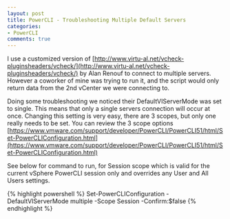 ```yaml
---
layout: post
title: PowerCLI - Troubleshooting Multiple Default Servers
categories:
- PowerCLI
comments: true
---
```

I use a customized version of [http://www.virtu-al.net/vcheck-pluginsheaders/vcheck/](http://www.virtu-al.net/vcheck-pluginsheaders/vcheck/) by Alan Renouf to connect to multiple servers. However a coworker of mine was trying to run it, and the script would only return data from the 2nd vCenter we were connecting to.

Doing some troubleshooting we noticed their DefaultVIServerMode was set to single. This means that only a single servers connection will occur at once. Changing this setting is very easy, there are 3 scopes, but only one really needs to be set. You can review the 3 scope options [https://www.vmware.com/support/developer/PowerCLI/PowerCLI51/html/Set-PowerCLIConfiguration.html](https://www.vmware.com/support/developer/PowerCLI/PowerCLI51/html/Set-PowerCLIConfiguration.html)

See below for command to run, for Session scope which is valid for the current vSphere PowerCLI session only and overrides any User and All Users settings.

{% highlight powershell %}
Set-PowerCLIConfiguration -DefaultVIServerMode multiple -Scope Session -Confirm:$false
{% endhighlight %}
